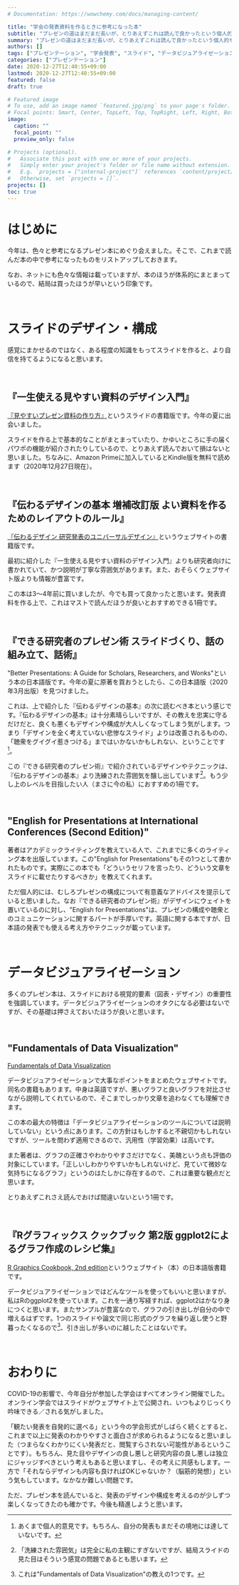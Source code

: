 ```yaml
---
# Documentation: https://wowchemy.com/docs/managing-content/

title: "学会の発表資料を作るときに参考になった本"
subtitle: "プレゼンの道はまだまだ長いが、とりあえずこれは読んで良かったという個人的セレクト"
summary: "プレゼンの道はまだまだ長いが、とりあえずこれは読んで良かったという個人的セレクト"
authors: []
tags: ["プレゼンテーション", "学会発表", "スライド", "データビジュアライゼーション", "可視化"]
categories: ["プレゼンテーション"]
date: 2020-12-27T12:40:55+09:00
lastmod: 2020-12-27T12:40:55+09:00
featured: false
draft: true

# Featured image
# To use, add an image named `featured.jpg/png` to your page's folder.
# Focal points: Smart, Center, TopLeft, Top, TopRight, Left, Right, BottomLeft, Bottom, BottomRight.
image:
  caption: ""
  focal_point: ""
  preview_only: false

# Projects (optional).
#   Associate this post with one or more of your projects.
#   Simply enter your project's folder or file name without extension.
#   E.g. `projects = ["internal-project"]` references `content/project/deep-learning/index.md`.
#   Otherwise, set `projects = []`.
projects: []
toc: true
---
```


# はじめに

今年は、色々と参考になるプレゼン本にめぐり会えました。そこで、これまで読んだ本の中で参考になったものをリストアップしておきます。

なお、ネットにも色々な情報は載っていますが、本のほうが体系的にまとまっているので、結局は買ったほうが早いという印象です。

<br>

# スライドのデザイン・構成

感覚にまかせるのではなく、ある程度の知識をもってスライドを作ると、より自信を持てるようになると思います。

<br>

## **『一生使える見やすい資料のデザイン入門』**

[『見やすいプレゼン資料の作り方』](https://www.slideshare.net/yutamorishige50/how-to-present-better "slideshareのリンク")というスライドの書籍版です。今年の夏に出会いました。

スライドを作る上で基本的なことがまとまっていたり、かゆいところに手の届くパワポの機能が紹介されたりしているので、とりあえず読んでおいて損はないと思いました。ちなみに、Amazon Primeに加入しているとKindle版を無料で読めます（2020年12月27日現在）。

<br>

## **『伝わるデザインの基本 増補改訂版 よい資料を作るためのレイアウトのルール』**

[『伝わるデザイン 研究発表のユニバーサルデザイン』](https://tsutawarudesign.com "伝わるデザイン")というウェブサイトの書籍版です。

最初に紹介した『一生使える見やすい資料のデザイン入門』よりも研究者向けに書かれていて、かつ説明が丁寧な雰囲気があります。また、おそらくウェブサイト版よりも情報が豊富です。

この本は3〜4年前に買いましたが、今でも買って良かったと思います。発表資料を作る上で、これはマストで読んだほうが良いとおすすめできる1冊です。

<br>

## **『できる研究者のプレゼン術 スライドづくり、話の組み立て、話術』**

"Better Presentations: A Guide for Scholars, Researchers, and Wonks"という本の日本語版です。今年の夏に原著を買おうとしたら、この日本語版（2020年3月出版）を見つけました。

これは、上で紹介した『伝わるデザインの基本』の次に読むべき本という感じです。『伝わるデザインの基本』は十分素晴らしいですが、その教えを忠実に守るだけだと、良くも悪くもデザインや構成が大人しくなってしまう気がします。つまり「デザインを全く考えていない悲惨なスライド」よりは改善されるものの、「聴衆をグイグイ惹きつける」まではいかないかもしれない、ということです[^1]。

この『できる研究者のプレゼン術』で紹介されているデザインやテクニックは、『伝わるデザインの基本』より洗練された雰囲気を醸し出しています[^2]。もう少し上のレベルを目指したい人（まさに今の私）におすすめの1冊です。

<br>

## **"English for Presentations at International Conferences (Second Edition)"**

著者はアカデミックライティングを教えている人で、これまでに多くのライティング本を出版しています。この"English for Presentations"もその1つとして書かれたものです。実際にこの本でも「どういうセリフを言ったり、どういう文章をスライドに載せたりするべきか」を教えてくれます。

ただ個人的には、むしろプレゼンの構成について有意義なアドバイスを提示していると思いました。なお『できる研究者のプレゼン術』がデザインにウェイトを置いているのに対し、"English for Presentations"は、プレゼンの構成や聴衆とのコミュニケーションに関するパートが手厚いです。英語に関する本ですが、日本語の発表でも使える考え方やテクニックが載っています。

<br>

# データビジュアライゼーション

多くのプレゼン本は、スライドにおける視覚的要素（図表・デザイン）の重要性を強調しています。データビジュアライゼーションのオタクになる必要はないですが、その基礎は押さえておいたほうが良いと思います。

<br>

## **"Fundamentals of Data Visualization"**

[Fundamentals of Data Visualization](https://clauswilke.com/dataviz/ "Fundamentals of Data Visualization")

データビジュアライゼーションで大事なポイントをまとめたウェブサイトです。同名の書籍もあります。中身は英語ですが、悪いグラフと良いグラフを対比させながら説明してくれているので、そこまでしっかり文章を追わなくても理解できます。

この本の最大の特徴は「データビジュアライゼーションのツールについては説明していない」という点にあります。この方針はもしかすると不親切かもしれないですが、ツールを問わず適用できるので、汎用性（学習効果）は高いです。

また著者は、グラフの正確さやわかりやすさだけでなく、美醜という点も評価の対象にしています。「正しいしわかりやすいかもしれないけど、見ていて微妙な気持ちになるグラフ」というのはたしかに存在するので、これは重要な観点だと思います。

とりあえずこれさえ読んでおけば間違いないという1冊です。

<br>

## **『Rグラフィックス クックブック 第2版 ggplot2によるグラフ作成のレシピ集』**

[R Graphics Cookbook, 2nd edition](https://r-graphics.org "R Graphics Cookbook")というウェブサイト（本）の日本語版書籍です。

データビジュアライゼーションではどんなツールを使ってもいいと思いますが、私はRのggplot2を使っています。これを一通り写経すれば、ggplot2はかなり身につくと思います。またサンプルが豊富なので、グラフの引き出しが自分の中で増えるはずです。1つのスライドや論文で同じ形式のグラフを繰り返し使うと野暮ったくなるので[^3]、引き出しが多いのに越したことはないです。

<br>

# おわりに

COVID-19の影響で、今年自分が参加した学会はすべてオンライン開催でした。オンライン学会ではスライドがウェブサイト上で公開され、いつもよりじっくり吟味できる／される気がしました。

「観たい発表を自発的に選べる」という今の学会形式がしばらく続くとすると、これまで以上に発表のわかりやすさと面白さが求められるようになると思いました（つまらなくわかりにくい発表だと、閲覧すらされない可能性があるということです）。もちろん、見た目やデザインの良し悪しと研究内容の良し悪しは独立にジャッジすべきという考えもあると思いますし、その考えに共感もします。一方で「それならデザインも内容も良ければOKじゃないか？（脳筋的発想）」という気もしています。なかなか難しい問題です。

ただ、プレゼン本を読んでいると、発表のデザインや構成を考えるのが少しずつ楽しくなってきたのも確かです。今後も精進しようと思います。

[^1]: あくまで個人的意見です。もちろん、自分の発表もまだその境地には達していないです。

[^2]: 「洗練された雰囲気」は完全に私の主観にすぎないですが、結局スライドの見た目はそういう感覚の問題であるとも思います。

[^3]: これは"Fundamentals of Data Visualization"の教えの1つです。